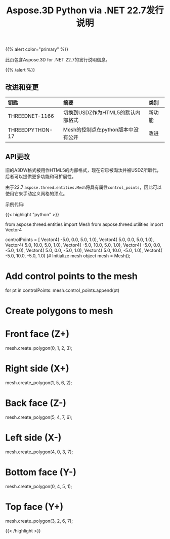 ﻿---
title: Aspose.3D Python via .NET 22.7发行说明
type: docs
weight: 6
url: /zh/python-net/aspose-3d-for-python-net-22-7-release-notes/
description: Aspose.3D的Python via .NET 22.7的发行说明。
---
{{% alert color="primary" %}}

此页包含Aspose.3D for .NET 22.7的发行说明信息。

{{% /alert %}}
## **改进和变更**

|**钥匙**|**摘要**|**类别**|
|:- |:- |:- |
|THREEDNET-1166 |切换到USDZ作为HTML5的默认内部格式|新功能|
|THREEDPYTHON-17 |Mesh的控制点在python版本中没有公开|改进|

## API更改 ##


旧的A3DW格式被用作HTML5的内部格式，现在它已被淘汰并被USDZ所取代，后者可以提供更多功能和可扩展性。

由于22.7 `aspose.threed.entities.Mesh`将具有属性`control_points`，因此可以使用它来手动定义网格的顶点。

示例代码:

{{< highlight "python" >}}

from aspose.threed.entities import Mesh
from aspose.threed.utilities import Vector4

controlPoints = [
	Vector4( -5.0, 0.0, 5.0, 1.0),
	Vector4( 5.0, 0.0, 5.0, 1.0),
	Vector4( 5.0, 10.0, 5.0, 1.0),
	Vector4( -5.0, 10.0, 5.0, 1.0),
	Vector4( -5.0, 0.0, -5.0, 1.0),
	Vector4( 5.0, 0.0, -5.0, 1.0),
	Vector4( 5.0, 10.0, -5.0, 1.0),
	Vector4( -5.0, 10.0, -5.0, 1.0)
]# Initialize mesh object
mesh = Mesh();
# Add control points to the mesh
for pt in controlPoints:
	mesh.control_points.append(pt)
# Create polygons to mesh
# Front face (Z+)
mesh.create_polygon(0, 1, 2, 3);
# Right side (X+)
mesh.create_polygon(1, 5, 6, 2);
# Back face (Z-)
mesh.create_polygon(5, 4, 7, 6);
# Left side (X-)
mesh.create_polygon(4, 0, 3, 7);
# Bottom face (Y-)
mesh.create_polygon(0, 4, 5, 1);
# Top face (Y+)
mesh.create_polygon(3, 2, 6, 7);

{{< /highlight >}}




